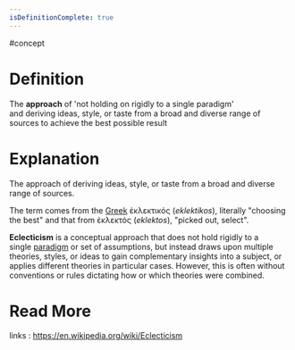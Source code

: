 ```yaml
---
isDefinitionComplete: true
---
```

#concept
# Definition
The **approach** of 'not holding on rigidly to a single paradigm' and deriving ideas, style, or taste from a broad and diverse range of sources to achieve the best possible result

# Explanation
The approach of deriving ideas, style, or taste from a broad and diverse range of sources.

The term comes from the [Greek](https://en.wikipedia.org/wiki/Ancient_Greek "Ancient Greek") ἐκλεκτικός (_eklektikos_), literally "choosing the best" and that from ἐκλεκτός (_eklektos_), "picked out, select".

**Eclecticism** is a conceptual approach that does not hold rigidly to a single [paradigm](https://en.wikipedia.org/wiki/Paradigm "Paradigm") or set of assumptions, but instead draws upon multiple theories, styles, or ideas to gain complementary insights into a subject, or applies different theories in particular cases. However, this is often without conventions or rules dictating how or which theories were combined.

# Read More 
links :
https://en.wikipedia.org/wiki/Eclecticism

